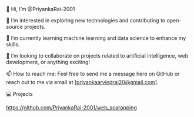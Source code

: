 👋 Hi, I’m @PriyankaRai-2001

👀 I’m interested in exploring new technologies and contributing to open-source projects.

🌱 I’m currently learning machine learning and data science to enhance my skills.

💞️ I’m looking to collaborate on projects related to artificial intelligence, web development, or anything exciting!

📫 How to reach me: Feel free to send me a message here on GitHub or reach out to me via email at [priyankaarvindrai20@gmail.com].

💻 Projects

https://github.com/PriyankaRai-2001/web_scarapping
